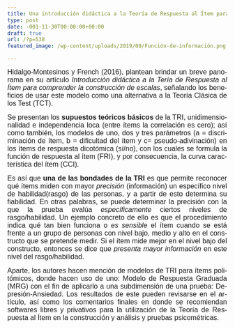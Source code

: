 ```yaml
---
title: Una introducción didáctica a la Teoría de Respuesta al Ítem para comprender la construcción de escalas
type: post
date: -001-11-30T00:00:00+00:00
draft: true
url: /?p=538
featured_image: /wp-content/uploads/2019/09/Función-de-información.png

---
```

<p class="western" lang="en-US" align="justify">
  <span style="font-family: Arial, sans-serif"><span style="font-size: medium"><span lang="es">Hidalgo-Montesinos y French (2016), plantean brindar un breve panorama en su artículo </span></span></span><span style="font-family: Arial, sans-serif"><span style="font-size: medium"><span lang="es"><i>Introducción didáctica a la Tería de Respuesta al Ítem para comprender la construcción de escalas</i></span></span></span><span style="font-family: Arial, sans-serif"><span style="font-size: medium"><span lang="es">,</span></span></span><i> </i><span style="font-family: Arial, sans-serif"><span style="font-size: medium"><span lang="es">señalando los beneficios de usar este modelo como una alternativa a la Teoría Clásica de los Test (TCT).</span></span></span>
</p>

<p class="western" lang="en-US" align="justify">
  <span style="font-family: Arial, sans-serif"><span style="font-size: medium"><span lang="es">Se presentan los <strong>supuestos teóricos básicos</strong> de la TRI, unidimensionalidad e independencia loca (entre ítems la correlación es cero); así como también, los modelos de uno, dos y tres parámetros (a = discriminación de ítem, b = dificultad del ítem y c= pseudo-adivinación) en los ítems de respuesta dicotómica (sí/no), con los cuales se formula la función de respuesta al ítem (FRI), y por consecuencia, la curva característica del ítem (CCI). </span></span></span>
</p>

<p class="western" lang="en-US" align="justify">
  <span style="font-family: Arial, sans-serif"><span style="font-size: medium"><span lang="es">Es así que <strong>una de las bondades de la TRI</strong> es que permite reconocer qué ítems miden con mayor <em>precisión</em> (información) un específico nivel de habilidad(ra</span></span></span><span style="font-family: Arial, sans-serif"><span style="font-size: medium"><span lang="es">sgo) de las personas, y a partir de esto determina su fiabilidad. En otras palabras, se puede determinar la precisión con la que la prueba evalúa </span></span></span><span style="font-family: Arial, sans-serif"><span style="font-size: medium"><span lang="es"><i>específicamente </i></span></span></span><span style="font-family: Arial, sans-serif"><span style="font-size: medium"><span lang="es">ciertos niveles de rasgo/habilidad. Un ejemplo concreto de ello es que el procedimiento indica qué tan bien funciona o <em>es sensible</em> el ítem cuando se está frente a un grupo de personas con nivel bajo, medio y alto en el constructo que se pretende medir. Si el ítem mide mejor en el nivel bajo del constructo, entonces se dice que<em> presenta mayor información </em>en este nivel del rasgo/habilidad.<br /> </span></span></span>
</p>

<p class="western" lang="en-US" align="justify">
  <span style="font-family: Arial, sans-serif"><span style="font-size: medium"><span lang="es"> Aparte, los autores hacen mención de modelos de TRI para ítems politómicos, donde hacen uso de uno: Modelo de Respuesta Graduada (MRG) con el fin de aplicarlo a una subdimensión de una prueba: Depresión-Ansiedad. Los resultados de este pueden revisarse en el artículo, así como los comentarios finales en donde se recomiendan softwares libres y privativos para la utilización de la Teoría de Respuesta al Ítem en la construcción y análisis y pruebas psicométricas.</span></span></span>
</p>
